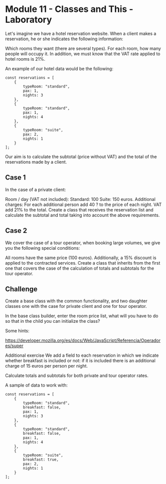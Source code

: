 # Module 11 - Classes and This - Laboratory

Let's imagine we have a hotel reservation website. When a client makes a reservation, he or she indicates the following information:

Which rooms they want (there are several types).
For each room, how many people will occupy it.
In addition, we must know that the VAT rate applied to hotel rooms is 21%.

An example of our hotel data would be the following:

    const reservations = [
        {
            typeRoom: "standard",
            pax: 1,
            nights: 3
        },
        {
            typeRoom: "standard",
            pax: 1,
            nights: 4
        },
        {
            typeRoom: "suite",
            pax: 2,
            nights: 1
        }
    ];

Our aim is to calculate the subtotal (price without VAT) and the total of the reservations made by a client.

## Case 1
In the case of a private client:

Room / day (VAT not included):
Standard: 100
Suite: 150 euros.
Additional charges:
For each additional person add 40 ? to the price of each night.
VAT add 21% to the total.
Create a class that receives the reservation list and calculate the subtotal and total taking into account the above requirements.

## Case 2
We cover the case of a tour operator, when booking large volumes, we give you the following special conditions:

All rooms have the same price (100 euros).
Additionally, a 15% discount is applied to the contracted services.
Create a class that inherits from the first one that covers the case of the calculation of totals and subtotals for the tour operator.

## Challenge
Create a base class with the common functionality, and two daughter classes one with the case for private client and one for tour operator.

In the base class builder, enter the room price list, what will you have to do so that in the child you can initialize the class?

Some hints:

https://developer.mozilla.org/es/docs/Web/JavaScript/Referencia/Operadores/super

Additional exercise
We add a field to each reservation in which we indicate whether breakfast is included or not: if it is included there is an additional charge of 15 euros per person per night.

Calculate totals and subtotals for both private and tour operator rates.

A sample of data to work with:

    const reservations = [
        {
            typeRoom: "standard",
            breakfast: false,
            pax: 1,
            nights: 3
        },
        {
            typeRoom: "standard",
            breakfast: false,
            pax: 1,
            nights: 4
        },
        {
            typeRoom: "suite",
            breakfast: true,
            pax: 2,
            nights: 1
        }
    ];